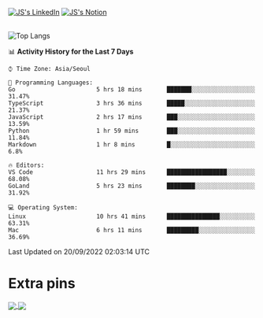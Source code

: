 
[![JS's LinkedIn](https://img.shields.io/badge/LinkedIn-blue?style=for-the-badge&logo=linkedin)](https://www.linkedin.com/in/jaeseung-lee-5a2a32139/) 
[![JS's Notion](https://img.shields.io/badge/Notion-black?style=for-the-badge&logo=notion)](https://bit.ly/ljswiki1) <br><br>
<!-- ![JS's GitHub stats](https://github-readme-stats-lemon-five.vercel.app/api?username=tkxkd0159&hide=contribs,prs,stars,issues&show_icons=true&theme=react&include_all_commits=true)   -->
![Top Langs](https://github-readme-stats-lemon-five.vercel.app/api/top-langs/?username=tkxkd0159&layout=compact&hide=jupyter%20notebook,scss,html,css&langs_count=10)  


<!--START_SECTION:waka-->
📊 **Activity History for the Last 7 Days** 

```text
⌚︎ Time Zone: Asia/Seoul

💬 Programming Languages: 
Go                       5 hrs 18 mins       ███████░░░░░░░░░░░░░░░░░░   31.47% 
TypeScript               3 hrs 36 mins       █████░░░░░░░░░░░░░░░░░░░░   21.37% 
JavaScript               2 hrs 17 mins       ███░░░░░░░░░░░░░░░░░░░░░░   13.59% 
Python                   1 hr 59 mins        ███░░░░░░░░░░░░░░░░░░░░░░   11.84% 
Markdown                 1 hr 8 mins         █░░░░░░░░░░░░░░░░░░░░░░░░   6.8%

🔥 Editors: 
VS Code                  11 hrs 29 mins      █████████████████░░░░░░░░   68.08% 
GoLand                   5 hrs 23 mins       ████████░░░░░░░░░░░░░░░░░   31.92%

💻 Operating System: 
Linux                    10 hrs 41 mins      ███████████████░░░░░░░░░░   63.31% 
Mac                      6 hrs 11 mins       █████████░░░░░░░░░░░░░░░░   36.69%

```


 Last Updated on 20/09/2022 02:03:14 UTC
<!--END_SECTION:waka-->

# Extra pins
<a href="https://github.com/tkxkd0159/tkxkd0159.github.io">
  <img align="center" src="https://github-readme-stats-lemon-five.vercel.app/api/pin/?username=tkxkd0159&repo=nft-card-game&theme=react" />
</a>
<a href="https://github.com/tkxkd0159/dsalgo">
  <img align="center" src="https://github-readme-stats-lemon-five.vercel.app/api/pin/?username=tkxkd0159&repo=dsalgo&theme=react" />
</a>

<!---
- 🔭 I’m currently working on ...
- 🌱 I’m currently learning blockchain and distributed network
- 👯 I’m looking to collaborate on ...
- 🤔 I’m looking for help with ...
- 💬 Ask me about ...
- 📫 How to reach me: ...
- 😄 Pronouns: ...
- ⚡ Fun fact: ...
-->
